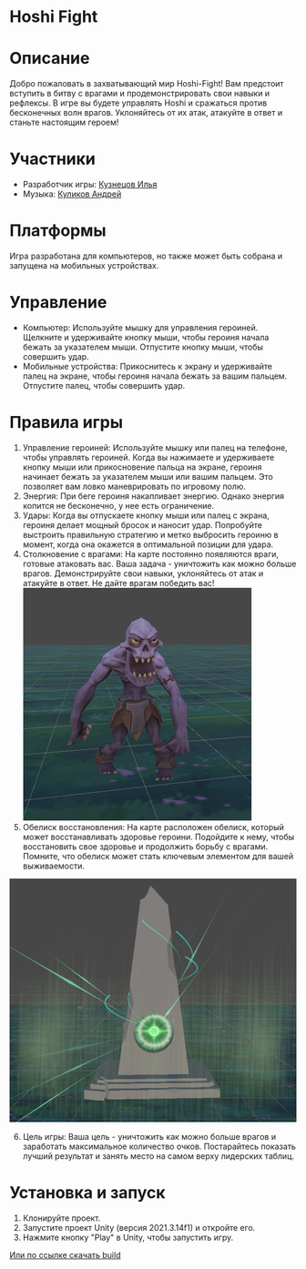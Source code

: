 # Hoshi Fight

# Описание

Добро пожаловать в захватывающий мир Hoshi-Fight! Вам предстоит вступить в битву с врагами и продемонстрировать свои навыки и рефлексы. В игре вы будете управлять Hoshi и сражаться против бесконечных волн врагов. Уклоняйтесь от их атак, атакуйте в ответ и станьте настоящим героем!

# Участники

* Разработчик игры: [Кузнецов Илья](https://vk.com/pogiloydrandulet)
* Музыка: [Куликов Андрей](https://vk.com/shrodeko)

# Платформы
Игра разработана для компьютеров, но также может быть собрана и запущена на мобильных устройствах.

# Управление 

*	Компьютер: Используйте мышку для управления героиней. Щелкните и удерживайте кнопку мыши, чтобы героиня начала бежать за указателем мыши. Отпустите кнопку мыши, чтобы совершить удар.
*	Мобильные устройства: Прикоснитесь к экрану и удерживайте палец на экране, чтобы героиня начала бежать за вашим пальцем. Отпустите палец, чтобы совершить удар.

# Правила игры

1.	Управление героиней: Используйте мышку или палец на телефоне, чтобы управлять героиней. Когда вы нажимаете и удерживаете кнопку мыши или прикосновение пальца на экране, героиня начинает бежать за указателем мыши или вашим пальцем. Это позволяет вам ловко маневрировать по игровому полю.
2. Энергия: При беге героиня накапливает энергию. Однако энергия копится не бесконечно, у нее есть ограничение. 
3. Удары: Когда вы отпускаете кнопку мыши или палец с экрана, героиня делает мощный бросок и наносит удар. Попробуйте выстроить правильную стратегию и метко выбросить героиню в момент, когда она окажется в оптимальной позиции для удара. 
4. Столкновение с врагами: На карте постоянно появляются враги, готовые атаковать вас. Ваша задача - уничтожить как можно больше врагов. Демонстрируйте свои навыки, уклоняйтесь от атак и атакуйте в ответ. Не дайте врагам победить вас!
![Enemy](Enemy.PNG)
5. Обелиск восстановления: На карте расположен обелиск, который может восстанавливать здоровье героини. Подойдите к нему, чтобы восстановить свое здоровье и продолжить борьбу с врагами. Помните, что обелиск может стать ключевым элементом для вашей выживаемости.

![Obelick](Obelisk.PNG)

6. Цель игры: Ваша цель - уничтожить как можно больше врагов и заработать максимальное количество очков. Постарайтесь показать лучший результат и занять место на самом верху лидерских таблиц.

# Установка и запуск

1. Клонируйте проект.
2. Запустите проект Unity (версия 2021.3.14f1) и откройте его.
3. Нажмите кнопку "Play" в Unity, чтобы запустить игру.

[Или по ссылке скачать build](https://drive.google.com/drive/folders/169Ver1Z0V3wAd4tYI1jewDrInfv4RuwO?usp=sharing)

